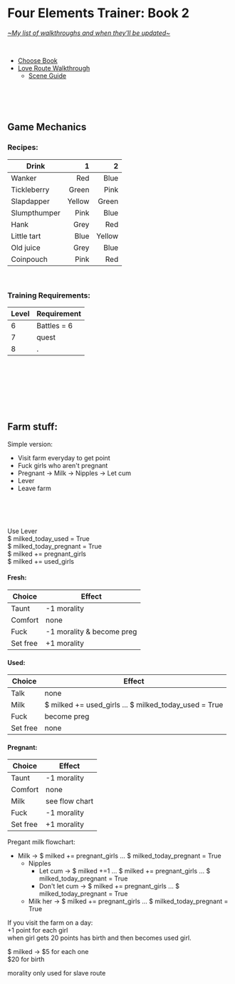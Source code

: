# Four Elements Trainer: Book 2
[*\~My list of walkthroughs and when they'll be updated\~*](https://www.patreon.com/maimlain)

<br>

- [Choose Book](https://github.com/maim-lain/fourelements/blob/master/README.md)
- [Love Route Walkthrough](https://github.com/maim-lain/fourelements/blob/master/book-2/loveroute.md)
  - [Scene Guide](https://github.com/maim-lain/fourelements/blob/master/book-2/lovescenes.md)
  
 <!---

- [Slave Route Walkthrough](https://github.com/maim-lain/fourelements/blob/master/book-2/slaveroute.md)
  - [Scene Guide](https://github.com/maim-lain/fourelements/blob/master/book-2/slavescenes.md)
- [Quest Walkthroughs](https://github.com/maim-lain/fourelements/blob/master/book-2/questwalk.md)

--->

<br>
<br>
<br>

## Game Mechanics
### Recipes:
Drink | 1 | 2
--- | ---: | ---:
Wanker | Red | Blue
Tickleberry | Green | Pink
Slapdapper | Yellow | Green
Slumpthumper | Pink | Blue
Hank | Grey | Red
Little tart | Blue | Yellow
Old juice | Grey | Blue
Coinpouch | Pink | Red

<br>

### Training Requirements:
Level | Requirement
--- | ---
6 | Battles = 6
7 | quest
8 | .

<br>
<br>
<br>
<br>
<br>
<br>

## Farm stuff:

Simple version:
- Visit farm everyday to get point
- Fuck girls who aren't pregnant
- Pregnant -> Milk -> Nipples -> Let cum
- Lever
- Leave farm

<br>
<br>
<br>

Use Lever  
$ milked_today_used = True  
$ milked_today_pregnant = True  
$ milked += pregnant_girls  
$ milked += used_girls


#### Fresh:
Choice | Effect
--- | ---
Taunt | -1 morality
Comfort | none
Fuck | -1 morality & become preg
Set free | +1 morality



#### Used:
Choice | Effect
--- | ---
Talk | none
Milk | $ milked += used_girls ... $ milked_today_used = True
Fuck | become preg
Set free | none



#### Pregnant:
Choice | Effect
--- | ---
Taunt | -1 morality
Comfort | none
Milk | see flow chart
Fuck | -1 morality
Set free | +1 morality


Pregant milk flowchart:
- Milk -> $ milked += pregnant_girls ... $ milked_today_pregnant = True
	- Nipples
		- Let cum -> $ milked +=1 ... $ milked += pregnant_girls ... $ milked_today_pregnant = True
		- Don't let cum -> $ milked += pregnant_girls ... $ milked_today_pregnant = True
	- Milk her -> $ milked += pregnant_girls ... $ milked_today_pregnant = True



If you visit the farm on a day:  
+1 point for each girl  
when girl gets 20 points has birth and then becomes used girl.

$ milked -> $5 for each one  
$20 for birth


morality only used for slave route
